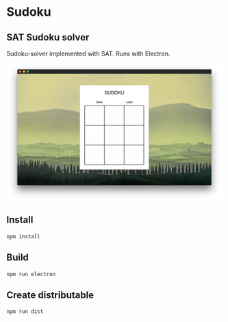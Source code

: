 # Sudoku
##  SAT Sudoku solver

Sudoku-solver implemented with SAT. Runs with Electron.

![Image description](images/screenshot.png)

## Install

```
npm install
```

## Build

```
npm run electron
```

## Create distributable

```
npm run dist
```